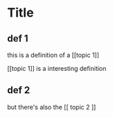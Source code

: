 # Title

## def 1

this is a definition of a [[topic 1]]

[[topic 1]] is a interesting definition

## def 2

but there's also the [[ topic 2 ]]


